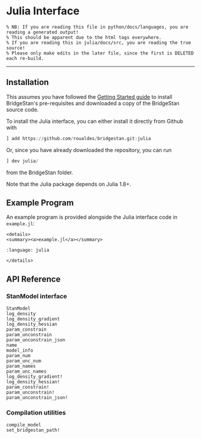 # Julia Interface

```@raw html
% NB: If you are reading this file in python/docs/languages, you are reading a generated output!
% This should be apparent due to the html tags everywhere.
% If you are reading this in julia/docs/src, you are reading the true source!
% Please only make edits in the later file, since the first is DELETED each re-build.
```

---

## Installation

This assumes you have followed the [Getting Started guide](../getting-started.rst)
to install BridgeStan's pre-requisites and downloaded a copy of the BridgeStan source code.

To install the Julia interface, you can either install it directly from Github with

```julia
] add https://github.com/roualdes/bridgestan.git:julia
```

Or, since you have already downloaded the repository, you can run

```julia
] dev julia/
```

from the BridgeStan folder.

Note that the Julia package depends on Julia 1.8+.

## Example Program

An example program is provided alongside the Julia interface code in `example.jl`:


```@raw html
<details>
<summary><a>example.jl</a></summary>
```

```{literalinclude} ../../julia/example.jl
:language: julia
```

```@raw html
</details>
```

## API Reference

### StanModel interface

```@docs
StanModel
log_density
log_density_gradient
log_density_hessian
param_constrain
param_unconstrain
param_unconstrain_json
name
model_info
param_num
param_unc_num
param_names
param_unc_names
log_density_gradient!
log_density_hessian!
param_constrain!
param_unconstrain!
param_unconstrain_json!
```

### Compilation utilities
```@docs
compile_model
set_bridgestan_path!
```
